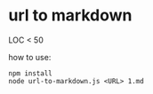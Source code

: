 # url to markdown 

LOC < 50



how to use:

```
npm install
node url-to-markdown.js <URL> 1.md
```


